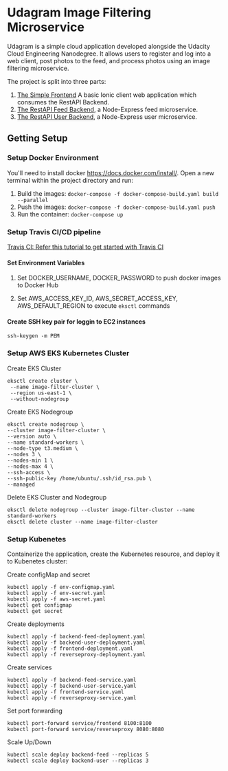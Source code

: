 # Udagram Image Filtering Microservice

Udagram is a simple cloud application developed alongside the Udacity Cloud Engineering Nanodegree. It allows users to register and log into a web client, post photos to the feed, and process photos using an image filtering microservice.

The project is split into three parts:
1. [The Simple Frontend](/udacity-c3-frontend)
A basic Ionic client web application which consumes the RestAPI Backend. 
2. [The RestAPI Feed Backend](/udacity-c3-restapi-feed), a Node-Express feed microservice.
3. [The RestAPI User Backend](/udacity-c3-restapi-user), a Node-Express user microservice.

## Getting Setup

### Setup Docker Environment
You'll need to install docker https://docs.docker.com/install/. Open a new terminal within the project directory and run:

1. Build the images: `docker-compose -f docker-compose-build.yaml build --parallel`
2. Push the images: `docker-compose -f docker-compose-build.yaml push`
3. Run the container: `docker-compose up`

### Setup Travis CI/CD pipeline

[Travis CI: Refer this tutorial to get started with Travis CI](https://docs.travis-ci.com/user/tutorial/)


#### Set Environment Variables

1. Set DOCKER_USERNAME, DOCKER_PASSWORD to push docker images to Docker Hub

2. Set AWS_ACCESS_KEY_ID, AWS_SECRET_ACCESS_KEY, AWS_DEFAULT_REGION to execute `eksctl` commands

#### Create SSH key pair for loggin to EC2 instances

```
ssh-keygen -m PEM
```

### Setup AWS EKS Kubernetes Cluster

Create EKS Cluster

```
eksctl create cluster \
 --name image-filter-cluster \
 --region us-east-1 \
 --without-nodegroup
```

Create EKS Nodegroup

```
eksctl create nodegroup \
--cluster image-filter-cluster \
--version auto \
--name standard-workers \
--node-type t3.medium \
--nodes 3 \
--nodes-min 1 \
--nodes-max 4 \
--ssh-access \
--ssh-public-key /home/ubuntu/.ssh/id_rsa.pub \
--managed
```

Delete EKS Cluster and Nodegroup

```
eksctl delete nodegroup --cluster image-filter-cluster --name standard-workers
eksctl delete cluster --name image-filter-cluster
```

### Setup Kubenetes 
Containerize the application, create the Kubernetes resource, and deploy it to Kubenetes cluster:

Create configMap and secret
```
kubectl apply -f env-configmap.yaml
kubectl apply -f env-secret.yaml
kubectl apply -f aws-secret.yaml
kubectl get configmap 
kubectl get secret 
```

Create deployments
```
kubectl apply -f backend-feed-deployment.yaml
kubectl apply -f backend-user-deployment.yaml
kubectl apply -f frontend-deployment.yaml
kubectl apply -f reverseproxy-deployment.yaml
```

Create services
```
kubectl apply -f backend-feed-service.yaml
kubectl apply -f backend-user-service.yaml
kubectl apply -f frontend-service.yaml
kubectl apply -f reverseproxy-service.yaml
```

Set port forwarding
```
kubectl port-forward service/frontend 8100:8100
kubectl port-forward service/reverseproxy 8080:8080
```

Scale Up/Down
``` 
kubectl scale deploy backend-feed --replicas 5
kubectl scale deploy backend-user --replicas 3
```
